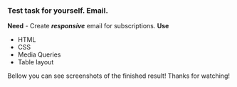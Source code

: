 ### Test task for yourself. Email.

**Need** - Create ***responsive*** email for subscriptions.
**Use**
- HTML
- CSS
- Media Queries
- Table layout

Bellow you can see screenshots of the finished result!
Thanks for watching! 

